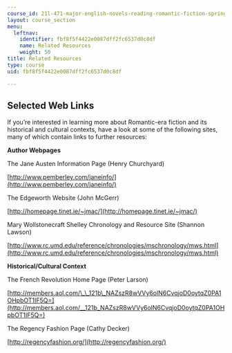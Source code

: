 ```yaml
---
course_id: 21l-471-major-english-novels-reading-romantic-fiction-spring-2002
layout: course_section
menu:
  leftnav:
    identifier: fbf8f5f4422e0087dff2fc6537d0c8df
    name: Related Resources
    weight: 50
title: Related Resources
type: course
uid: fbf8f5f4422e0087dff2fc6537d0c8df

---
```


Selected Web Links
------------------

If you’re interested in learning more about Romantic-era fiction and its historical and cultural contexts, have a look at some of the following sites, many of which contain links to further resources:

**Author Webpages**

  
The Jane Austen Information Page (Henry Churchyard)

[http://www.pemberley.com/janeinfo/](http://www.pemberley.com/janeinfo/)

  
The Edgeworth Website (John McGerr)

[http://homepage.tinet.ie/~jmac/](http://homepage.tinet.ie/~jmac/)

  
Mary Wollstonecraft Shelley Chronology and Resource Site (Shannon Lawson)

[http://www.rc.umd.edu/reference/chronologies/mschronology/mws.html](http://www.rc.umd.edu/reference/chronologies/mschronology/mws.html)

  
**Historical/Cultural Context**

  
The French Revolution Home Page (Peter Larson)

[http://members.aol.com/\_\_121b\_NAZszR8wVVy6olN6CvqjoD0oytqZ0PA1OHpbOT1IF5Q=](http://members.aol.com/__121b_NAZszR8wVVy6olN6CvqjoD0oytqZ0PA1OHpbOT1IF5Q=)

  
The Regency Fashion Page (Cathy Decker)

[http://regencyfashion.org/](http://regencyfashion.org/)
